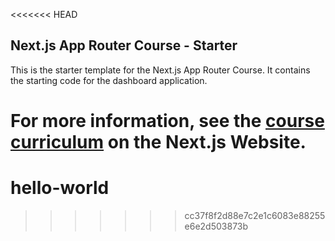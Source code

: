 <<<<<<< HEAD
## Next.js App Router Course - Starter

This is the starter template for the Next.js App Router Course. It contains the starting code for the dashboard application.

For more information, see the [course curriculum](https://nextjs.org/learn) on the Next.js Website.
=======
# hello-world
>>>>>>> cc37f8f2d88e7c2e1c6083e88255e6e2d503873b

